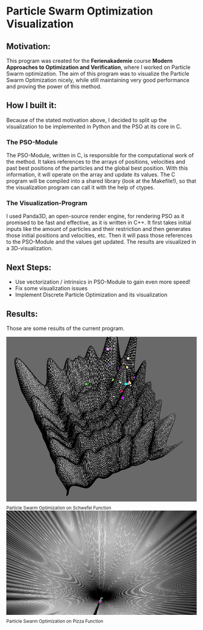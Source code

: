 # Particle Swarm Optimization Visualization

## Motivation:
This program was created for the **Ferienakademie** course
**Modern Approaches to Optimization and Verification**, where I 
worked on Particle Swarm optimization. The aim of this program was 
to visualize the Particle Swarm Optimization nicely, while still maintaining
very good performance and proving the power of this method.

## How I built it:
Because of the stated motivation above, I decided to split up 
the visualization to be implemented in Python and the PSO at its
core in C. 

### The PSO-Module
The PSO-Module, written in C, is responsible for the computational work of the method. It takes references to the arrays of positions, velocities
and past best positions of the particles and the global best position.
With this information, it will operate on the array and update its values.
The C program will be compiled into a shared library (look at the Makefile!),
so that the visualization program can call it with the help of ctypes.

### The Visualization-Program
I used Panda3D, an open-source render engine, for 
rendering PSO as it promised to be fast and effective, as it is written 
in C++. It first takes initial inputs like the amount of particles
and their restriction and then generates those initial positions 
and velocities, etc. Then it will pass those references to the PSO-Module
and the values get updated. The results are visualized in a 3D-visualization.

## Next Steps:
* Use vectorization / intrinsics in PSO-Module to gain even more speed!
* Fix some visualization issues
* Implement Discrete Particle Optimization and its visualization

## Results:
Those are some results of the current program.

<img src=/assets/images/schwefel.jpg>
<sub>Particle Swarm Optimization on Schwefel Function</sub>


<img src=/assets/images/pizzs.jpg>
<sub>Particle Swarm Optimization on Pizza Function</sub>






